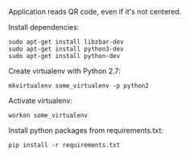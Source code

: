 Application reads QR code, even if it's not centered.

Install dependencies:
```
sudo apt-get install libzbar-dev
sudo apt-get install python3-dev
sudo apt-get install python-dev
```

Create virtualenv with Python 2.7:
```
mkvirtualenv some_virtualenv -p python2
```

Activate virtualenv:
```
workon some_virtualenv
```

Install python packages from requirements.txt:
```
pip install -r requirements.txt
```

